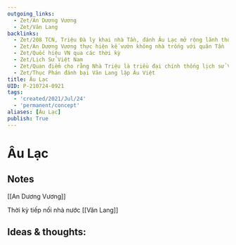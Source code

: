 ```yaml
---
outgoing_links:
  - Zet/An Dương Vương
  - Zet/Văn Lang
backlinks:
  - Zet/208 TCN, Triệu Đà ly khai nhà Tần, đánh Âu Lạc mở rộng lãnh thổ
  - Zet/An Dương Vương thực hiện kế vườn không nhà trống với quân Tần
  - Zet/Quốc hiệu VN qua các thời kỳ
  - Zet/Lịch Sử Việt Nam
  - Zet/Quan điểm cho rằng Nhà Triệu là triều đại chính thống lịch sử VN
  - Zet/Thục Phán đánh bại Văn Lang lập Âu Việt
title: Âu Lạc
UID: P-210724-0921
tags:
  - 'created/2021/Jul/24'
  - 'permanent/concept'
aliases: [Âu Lạc]
publish: True
---
```

# Âu Lạc

## Notes
[[An Dương Vương]]

Thời kỳ tiếp nối nhà nước [[Văn Lang]]

## Ideas & thoughts:

